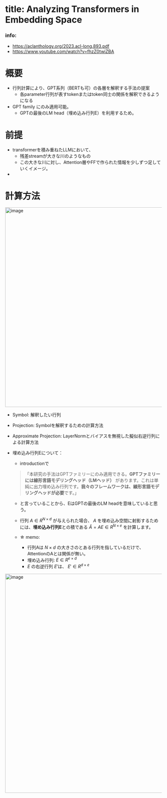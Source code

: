 # title: Analyzing Transformers in Embedding Space

### info:
- https://aclanthology.org/2023.acl-long.893.pdf
- https://www.youtube.com/watch?v=fhzZ0twiZBA

# 概要
- 行列計算により、GPT系列（BERTも可）の各層を解釈する手法の提案
	- 各parameter行列が表すtokenまたはtoken同士の関係を解釈できるようになる
- GPT family にのみ適用可能。
	- GPTの最後のLM head（埋め込み行列E）を利用するため。

# 前提
- transformerを積み重ねたLLMにおいて、
	- 残差streamが大きな川のようなもの
	- この大きな川に対し、Attention層やFFで作られた情報を少しずつ足していくイメージ。
-  

# 計算方法
<img width="640" alt="image" src="https://github.com/yomoginna/paper-survey/assets/98722875/74dbe1cb-e881-4817-a1dd-00c8d0ddde36">

- Symbol: 解釈したい行列
- Projection: Symbolを解釈するための計算方法
- Approximate Projection: LayerNormとバイアスを無視した擬似右逆行列による計算方法

- 埋め込み行列Eについて：
	- introductionで
	>	「本研究の手法はGPTファミリーにのみ適用できる。**GPTファミリーには線形言語モデリングヘッド（LMヘッド）** があります。これは単純に出力埋め込み行列です。**我々のフレームワークは、線形言語モデリングヘッドが必要**です。」
	- と言っていることから、EはGPTの最後のLM headを意味していると思う。

	- 行列 $A ∈ R^{N ×d}$ が与えられた場合、 $A$ を埋め込み空間に射影するためには、**埋め込み行列E**との積である $\hat{A} = AE ∈ R^{N \times e}$ を計算します。
	- ☆ memo: 
		- 行列Aは $N \times d$ の大きさのとある行列を指しているだけで、AttentionのAとは関係が無い。
		- 埋め込み行列: $E \in R^{e \times d}$
		- $E$ の右逆行列 $E'$は、 $E' \in R^{d \times e}$

<img width="702" alt="image" src="https://github.com/yomoginna/paper-survey/assets/98722875/83240d48-537e-459e-bf8a-5f1539c8df52">


